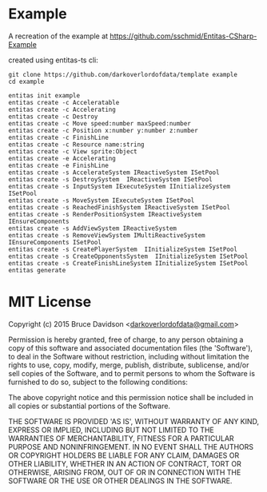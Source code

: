 # Example

A recreation of the example at https://github.com/sschmid/Entitas-CSharp-Example

created using entitas-ts cli:

    git clone https://github.com/darkoverlordofdata/template example
    cd example
    
    entitas init example
    entitas create -c Acceleratable
    entitas create -c Accelerating
    entitas create -c Destroy
    entitas create -c Move speed:number maxSpeed:number
    entitas create -c Position x:number y:number z:number
    entitas create -c FinishLine
    entitas create -c Resource name:string
    entitas create -c View sprite:Object
    entitas create -e Accelerating
    entitas create -e FinishLine
    entitas create -s AccelerateSystem IReactiveSystem ISetPool
    entitas create -s DestroySystem  IReactiveSystem ISetPool
    entitas create -s InputSystem IExecuteSystem IInitializeSystem ISetPool
    entitas create -s MoveSystem IExecuteSystem ISetPool
    entitas create -s ReachedFinishSystem IReactiveSystem ISetPool
    entitas create -s RenderPositionSystem IReactiveSystem IEnsureComponents
    entitas create -s AddViewSystem IReactiveSystem
    entitas create -s RemoveViewSystem IMultiReactiveSystem IEnsureComponents ISetPool
    entitas create -s CreatePlayerSystem  IInitializeSystem ISetPool
    entitas create -s CreateOpponentsSystem  IInitializeSystem ISetPool
    entitas create -s CreateFinishLineSystem IInitializeSystem ISetPool
    entitas generate
    

# MIT License

Copyright (c) 2015 Bruce Davidson &lt;darkoverlordofdata@gmail.com&gt;

Permission is hereby granted, free of charge, to any person obtaining
a copy of this software and associated documentation files (the
'Software'), to deal in the Software without restriction, including
without limitation the rights to use, copy, modify, merge, publish,
distribute, sublicense, and/or sell copies of the Software, and to
permit persons to whom the Software is furnished to do so, subject to
the following conditions:

The above copyright notice and this permission notice shall be
included in all copies or substantial portions of the Software.

THE SOFTWARE IS PROVIDED 'AS IS', WITHOUT WARRANTY OF ANY KIND,
EXPRESS OR IMPLIED, INCLUDING BUT NOT LIMITED TO THE WARRANTIES OF
MERCHANTABILITY, FITNESS FOR A PARTICULAR PURPOSE AND NONINFRINGEMENT.
IN NO EVENT SHALL THE AUTHORS OR COPYRIGHT HOLDERS BE LIABLE FOR ANY
CLAIM, DAMAGES OR OTHER LIABILITY, WHETHER IN AN ACTION OF CONTRACT,
TORT OR OTHERWISE, ARISING FROM, OUT OF OR IN CONNECTION WITH THE
SOFTWARE OR THE USE OR OTHER DEALINGS IN THE SOFTWARE.

